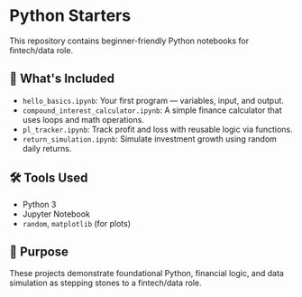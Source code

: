 # Python Starters

This repository contains beginner-friendly Python notebooks for fintech/data role.

## 📁 What's Included

- `hello_basics.ipynb`: Your first program — variables, input, and output.
- `compound_interest_calculator.ipynb`: A simple finance calculator that uses loops and math operations.
- `pl_tracker.ipynb`: Track profit and loss with reusable logic via functions.
- `return_simulation.ipynb`: Simulate investment growth using random daily returns.

## 🛠 Tools Used

- Python 3
- Jupyter Notebook
- `random`, `matplotlib` (for plots)

## 🧭 Purpose

These projects demonstrate foundational Python, financial logic, and data simulation as stepping stones to a fintech/data role.
